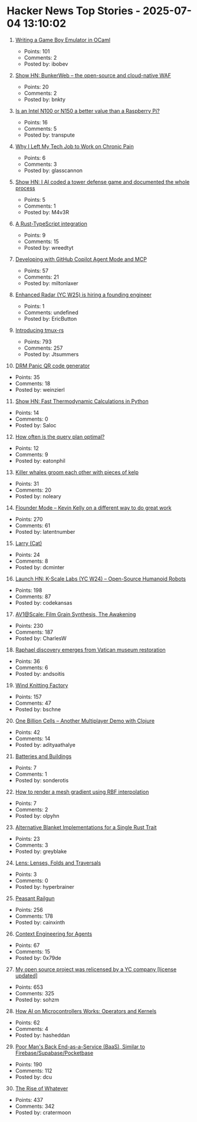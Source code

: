 # Hacker News Top Stories - 2025-07-04 13:10:02

1. [Writing a Game Boy Emulator in OCaml](https://linoscope.github.io/writing-a-game-boy-emulator-in-ocaml/)
   - Points: 101
   - Comments: 2
   - Posted by: ibobev

2. [Show HN: BunkerWeb – the open-source and cloud-native WAF](https://docs.bunkerweb.io/latest/)
   - Points: 20
   - Comments: 2
   - Posted by: bnkty

3. [Is an Intel N100 or N150 a better value than a Raspberry Pi?](https://www.jeffgeerling.com/blog/2025/intel-n100-better-value-raspberry-pi)
   - Points: 16
   - Comments: 5
   - Posted by: transpute

4. [Why I Left My Tech Job to Work on Chronic Pain](https://sailhealth.substack.com/p/why-i-left-my-tech-job-to-work-on)
   - Points: 6
   - Comments: 3
   - Posted by: glasscannon

5. [Show HN: I AI coded a tower defense game and documented the whole process](https://github.com/maciej-trebacz/tower-of-time-game)
   - Points: 5
   - Comments: 1
   - Posted by: M4v3R

6. [A Rust-TypeScript integration](https://github.com/beeeeep54/rust-typescript)
   - Points: 9
   - Comments: 15
   - Posted by: wreedtyt

7. [Developing with GitHub Copilot Agent Mode and MCP](https://austen.info/blog/github-copilot-agent-mcp/)
   - Points: 57
   - Comments: 21
   - Posted by: miltonlaxer

8. [Enhanced Radar (YC W25) is hiring a founding engineer](undefined)
   - Points: 1
   - Comments: undefined
   - Posted by: EricButton

9. [Introducing tmux-rs](https://richardscollin.github.io/tmux-rs/)
   - Points: 793
   - Comments: 257
   - Posted by: Jtsummers

10. [DRM Panic QR code generator](https://rust-for-linux.com/drm-panic-qr-code-generator)
   - Points: 35
   - Comments: 18
   - Posted by: weinzierl

11. [Show HN: Fast Thermodynamic Calculations in Python](https://dlr-institute-of-future-fuels.github.io/gaspype/)
   - Points: 14
   - Comments: 0
   - Posted by: Saloc

12. [How often is the query plan optimal?](https://vondra.me/posts/how-often-is-the-query-plan-optimal/)
   - Points: 12
   - Comments: 9
   - Posted by: eatonphil

13. [Killer whales groom each other with pieces of kelp](https://www.science.org/content/article/killer-whales-groom-each-other-pieces-kelp)
   - Points: 31
   - Comments: 20
   - Posted by: noleary

14. [Flounder Mode – Kevin Kelly on a different way to do great work](https://joincolossus.com/article/flounder-mode/)
   - Points: 270
   - Comments: 61
   - Posted by: latentnumber

15. [Larry (Cat)](https://en.wikipedia.org/wiki/Larry_(cat))
   - Points: 24
   - Comments: 8
   - Posted by: dcminter

16. [Launch HN: K-Scale Labs (YC W24) – Open-Source Humanoid Robots](undefined)
   - Points: 198
   - Comments: 87
   - Posted by: codekansas

17. [AV1@Scale: Film Grain Synthesis, The Awakening](https://netflixtechblog.com/av1-scale-film-grain-synthesis-the-awakening-ee09cfdff40b)
   - Points: 230
   - Comments: 187
   - Posted by: CharlesW

18. [Raphael discovery emerges from Vatican museum restoration](https://news.artnet.com/art-world/raphael-rooms-restoration-discovery-2662624)
   - Points: 36
   - Comments: 6
   - Posted by: andsoitis

19. [Wind Knitting Factory](https://www.merelkarhof.nl/work/wind-knitting-factory)
   - Points: 157
   - Comments: 47
   - Posted by: bschne

20. [One Billion Cells – Another Multiplayer Demo with Clojure](https://cells.andersmurphy.com/)
   - Points: 42
   - Comments: 14
   - Posted by: adityaathalye

21. [Batteries and Buildings](https://mtende.blog/batteries-vs-no-batteries)
   - Points: 7
   - Comments: 1
   - Posted by: sonderotis

22. [How to render a mesh gradient using RBF interpolation](https://www.notion.so/Smooth-Mesh-Gradients-with-RBF-Interpolation-1ba8eeb5a3e68046b34cf997fe67d3c1?source=copy_link)
   - Points: 7
   - Comments: 2
   - Posted by: olpyhn

23. [Alternative Blanket Implementations for a Single Rust Trait](https://www.greyblake.com/blog/alternative-blanket-implementations-for-single-rust-trait/)
   - Points: 23
   - Comments: 3
   - Posted by: greyblake

24. [Lens: Lenses, Folds and Traversals](https://hackage.haskell.org/package/lens)
   - Points: 3
   - Comments: 0
   - Posted by: hyperbrainer

25. [Peasant Railgun](https://knightsdigest.com/what-exactly-is-the-peasant-railgun-in-dd-5e/)
   - Points: 256
   - Comments: 178
   - Posted by: cainxinth

26. [Context Engineering for Agents](https://rlancemartin.github.io/2025/06/23/context_engineering/)
   - Points: 67
   - Comments: 15
   - Posted by: 0x79de

27. [My open source project was relicensed by a YC company [license updated]](https://twitter.com/soham_btw/status/1940952786491027886)
   - Points: 653
   - Comments: 325
   - Posted by: sohzm

28. [How AI on Microcontrollers Works: Operators and Kernels](https://danielmangum.com/posts/ai-microcontrollers-operators-kernels/)
   - Points: 62
   - Comments: 4
   - Posted by: hasheddan

29. [Poor Man's Back End-as-a-Service (BaaS), Similar to Firebase/Supabase/Pocketbase](https://github.com/zserge/pennybase)
   - Points: 190
   - Comments: 112
   - Posted by: dcu

30. [The Rise of Whatever](https://eev.ee/blog/2025/07/03/the-rise-of-whatever/)
   - Points: 437
   - Comments: 342
   - Posted by: cratermoon

